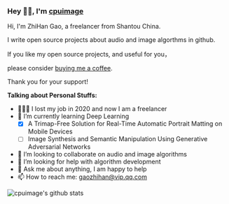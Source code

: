 ### Hey 👋🏽, I'm [cpuimage](https://www.cnblogs.com/cpuimage)

Hi, I'm ZhiHan Gao, a freelancer from Shantou China.

I write open source projects about audio and image algorthms in github. 

If you like my open source projects, and useful for you，

please consider [buying me a coffee](https://www.paypal.com/paypalme/cpuimage/5.0).

Thank you for your support!

**Talking about Personal Stuffs:**

- 👨🏽‍💻 I lost my job in 2020 and now I am a freelancer
- 🌱 I’m currently learning Deep Learning
    - [x] A Trimap-Free Solution for Real-Time Automatic Portrait Matting on Mobile Devices
    - [ ] Image Synthesis and Semantic Manipulation Using Generative Adversarial Networks
- 👯 I’m looking to collaborate on audio and image algorithms
- 🤔 I’m looking for help with algorithm development
- 💬 Ask me about anything, I am happy to help
- 📫 How to reach me: gaozhihan@vip.qq.com

![cpuimage's github stats](https://github-readme-stats.vercel.app/api?username=cpuimage&show_icons=true&hide_border=true)
